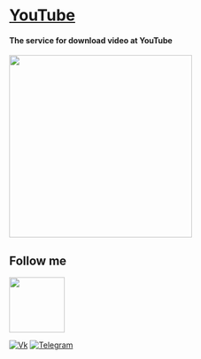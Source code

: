 # [YouTube](https://t.me/YouTubeinChat)

#### The service for download video at YouTube
<a href="https://www.youtube.com/">
    <img src="https://i.imgur.com/gFdXSau.png" width="330">
</a>

Follow me
---------
<a href="https://github.com/Flaiers">
    <img src="https://github.githubassets.com/images/modules/logos_page/Octocat.png" width="100">
</a>

[![Vk](https://img.shields.io/badge/-vkontakte-2DBBE0?style=for-the-badge&logo=vk&logoColor=FFEDFB)](https://vk.com/flaiers)
[![Telegram](https://img.shields.io/badge/-telegram-1552B5?style=for-the-badge&logo=telegram&logoColor=FFEDFB)](https://t.me/flaiers)
